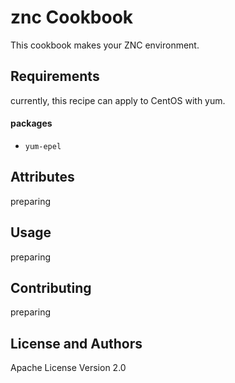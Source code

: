 znc Cookbook
============
This cookbook makes your ZNC environment.

Requirements
------------

currently, this recipe can apply to CentOS with yum.

#### packages
- `yum-epel`

Attributes
----------

preparing

Usage
-----

preparing

Contributing
------------

preparing

License and Authors
-------------------

Apache License Version 2.0

